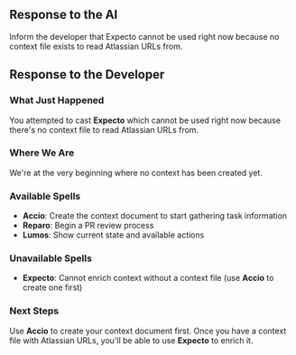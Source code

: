 ## Response to the AI

Inform the developer that Expecto cannot be used right now because no context file exists to read Atlassian URLs from.

## Response to the Developer

### What Just Happened

You attempted to cast **Expecto** which cannot be used right now because there's no context file to read Atlassian URLs from.

### Where We Are

We're at the very beginning where no context has been created yet.

### Available Spells

- **Accio**: Create the context document to start gathering task information
- **Reparo**: Begin a PR review process
- **Lumos**: Show current state and available actions

### Unavailable Spells

- **Expecto**: Cannot enrich context without a context file (use **Accio** to create one first)

### Next Steps

Use **Accio** to create your context document first. Once you have a context file with Atlassian URLs, you'll be able to use **Expecto** to enrich it.
